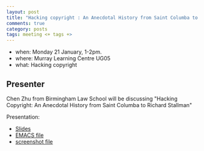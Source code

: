```yaml
---
layout: post
title: "Hacking copyright : An Anecdotal History from Saint Columba to Richard Stallman"
comments: true
category: posts
tags: meeting <+ tags +>
---
```


* when: Monday 21 January, 1-2pm.
* where: Murray Learning Centre UG05
* what: Hacking copyright

## Presenter

Chen Zhu from Birmingham Law School will be discussing "Hacking Copyright: An Anecdotal History from Saint Columba to Richard Stallman"

Presentation:

* [Slides](../slides/ZHU_THW_Birmingham_2019_Slides.pdf)
* [EMACS file](../slides/annotated-gpl-3-in-org-mode-zhu.org)
* [screenshot file](../slides/screenshot-gpl-3-in-org-mode-zhu.pdf)
